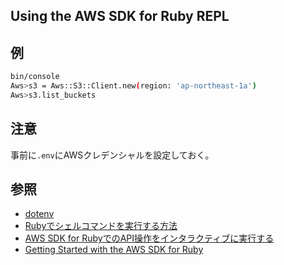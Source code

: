 Using the AWS SDK for Ruby REPL
---

## 例
```bash
bin/console
Aws>s3 = Aws::S3::Client.new(region: 'ap-northeast-1a')
Aws>s3.list_buckets
```

## 注意
事前に`.env`にAWSクレデンシャルを設定しておく。

## 参照
+ [dotenv](https://github.com/bkeepers/dotenv)
+ [Rubyでシェルコマンドを実行する方法](https://www.xmisao.com/2014/03/01/how-to-execute-a-shell-script-in-ruby.html)
+ [AWS SDK for RubyでのAPI操作をインタラクティブに実行する](http://dev.classmethod.jp/cloud/aws/using-the-aws-sdk-for-ruby-from-repl/)
+ [Getting Started with the AWS SDK for Ruby](http://docs.aws.amazon.com/ja_jp/sdk-for-ruby/v2/developer-guide/getting-started.html)

